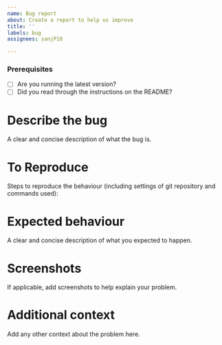```yaml
---
name: Bug report
about: Create a report to help us improve
title: ''
labels: bug
assignees: sanjP10

---
```

### Prerequisites

* [ ] Are you running the latest version?
* [ ] Did you read through the instructions on the README?

# Describe the bug
A clear and concise description of what the bug is.


# To Reproduce
Steps to reproduce the behaviour (including settings of git repository and commands used):


# Expected behaviour
A clear and concise description of what you expected to happen.

# Screenshots
If applicable, add screenshots to help explain your problem.

# Additional context
Add any other context about the problem here.
